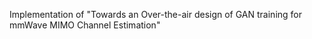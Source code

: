 Implementation of "Towards an Over-the-air design of GAN training for mmWave MIMO Channel Estimation"
